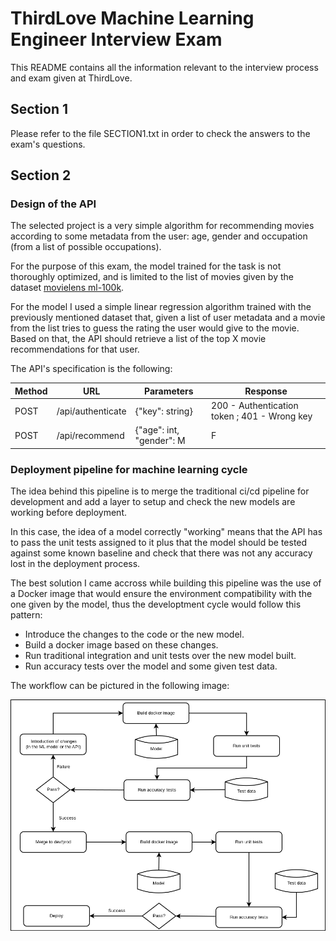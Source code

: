 ThirdLove Machine Learning Engineer Interview Exam
==================================================

This README contains all the information relevant to the interview process and
exam given at ThirdLove.

Section 1
---------

Please refer to the file SECTION1.txt in order to check the answers to the
exam's questions.


Section 2
---------

### Design of the API 

The selected project is a very simple algorithm for recommending movies
according to some metadata from the user: age, gender and occupation (from a
list of possible occupations).

For the purpose of this exam, the model trained for the task is not thoroughly
optimized, and is limited to the list of movies given by the dataset [movielens
ml-100k](http://files.grouplens.org/datasets/movielens/ml-100k/).

For the model I used a simple linear regression algorithm trained with the
previously mentioned dataset that, given a list of user metadata and a movie
from the list tries to guess the rating the user would give to the movie. Based
on that, the API should retrieve a list of the top X movie recommendations for
that user.

The API's specification is the following:

| Method | URL                     | Parameters                                                                                                                                                                                                                                    | Response                                                                                          |
| ------ | ----------------------- | --------------------------------------------------------------------------------------------------------------------------------------------------------------------------------------------------------------------------------------------- | ------------------------------------------------------------------------------------------------- |
| POST   | /api/authenticate       | {"key": string}                                                                                                                                                                                                                               | 200 - Authentication token   ; 401 - Wrong key                                                    |
| POST   | /api/recommend          | {"age": int, "gender": M|F|O, "occupation": administrator|artist|doctor|educator|engineer|entertainment|executive|healthcare|homemaker|lawyer|librarian|marketing|none|other|programmer|retired|salesman|scientist|student|technician|writer} | 200 - [List of movie titles] ; 400 - Invalid gender or occupation ; 401 - Unauthenticated session |


### Deployment pipeline for machine learning cycle

The idea behind this pipeline is to merge the traditional ci/cd pipeline for
development and add a layer to setup and check the new models are working
before deployment.

In this case, the idea of a model correctly "working" means that the API has to
pass the unit tests assigned to it plus that the model should be tested against
some known baseline and check that there was not any accuracy lost in the
deployment process.

The best solution I came accross while building this pipeline was the use of a
Docker image that would ensure the environment compatibility with the one given
by the model, thus the developtment cycle would follow this pattern:

- Introduce the changes to the code or the new model.
- Build a docker image based on these changes.
- Run traditional integration and unit tests over the new model built.
- Run accuracy tests over the model and some given test data.

The workflow can be pictured in the following image:

![Deployment Workflow](deployment-flow.png "Deployment Workflow")

